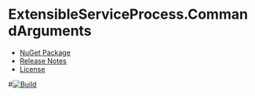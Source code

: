 # ExtensibleServiceProcess.CommandArguments
- [NuGet Package](https://www.nuget.org/packages/ExtensibleServiceProcess.CommandArguments)
- [Release Notes](https://github.com/skthomasjr/ExtensibleServiceProcess.CommandArguments/releases)
- [License](LICENSE.md)

#[![Build](https://ci.appveyor.com/api/projects/status/j13a5lemved0b2mr?svg=true)](https://ci.appveyor.com/project/skthomasjr/commandarguments)
